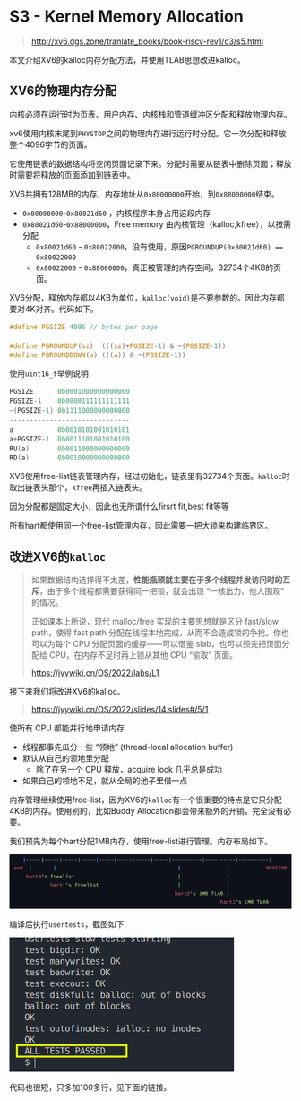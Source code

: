 # S3 - Kernel Memory Allocation

> http://xv6.dgs.zone/tranlate_books/book-riscv-rev1/c3/s5.html
>



本文介绍XV6的kalloc内存分配方法，并使用TLAB思想改进kalloc。



## XV6的物理内存分配

内核必须在运行时为页表、用户内存、内核栈和管道缓冲区分配和释放物理内存。

xv6使用内核末尾到`PHYSTOP`之间的物理内存进行运行时分配。它一次分配和释放整个4096字节的页面。

它使用链表的数据结构将空闲页面记录下来。分配时需要从链表中删除页面；释放时需要将释放的页面添加到链表中。

XV6共拥有128MB的内存，内存地址从`0x80000000`开始，到`0x88000000`结束。

- `0x80000000`-`0x80021d60` ，内核程序本身占用这段内存
- `0x80021d60`-`0x88000000`，Free memory 由内核管理（kalloc,kfree），以按需分配
  - `0x80021d60` - `0x80022000`，没有使用，原因`PGROUNDUP(0x80021d60) == 0x80022000`
  - `0x80022000`  - `0x88000000`，真正被管理的内存空间，32734个4KB的页面。



XV6分配，释放内存都以4KB为单位，`kalloc(void)`是不要参数的。因此内存都要对4K对齐。代码如下。

```c
#define PGSIZE 4096 // bytes per page

#define PGROUNDUP(sz)  (((sz)+PGSIZE-1) & ~(PGSIZE-1))
#define PGROUNDDOWN(a) (((a)) & ~(PGSIZE-1))
```

使用`uint16_t`举例说明

```C
PGSIZE      0b0001000000000000
PGSIZE-1    0b0000111111111111
~(PGSIZE-1) 0b1111000000000000
------------------------------
a           0b0010101001010101
a+PGSIZE-1  0b0011101001010100
RU(a)       0b0011000000000000
RD(a)       0b0010000000000000
```



XV6使用free-list链表管理内存，经过初始化，链表里有32734个页面。`kalloc`时取出链表头那个，`kfree`再插入链表头。

因为分配都是固定大小，因此也无所谓什么firsrt fit,best fit等等

所有hart都使用同一个free-list管理内存，因此需要一把大锁来构建临界区。



## 改进XV6的`kalloc`

> 如果数据结构选择得不太差，**性能瓶颈就主要在于多个线程并发访问时的互斥**，由于多个线程都需要获得同一把锁，就会出现 “一核出力、他人围观” 的情况。
>
> 正如课本上所说，现代 malloc/free 实现的主要思想就是区分 fast/slow path，使得 fast path 分配在线程本地完成，从而不会造成锁的争抢。你也可以为每个 CPU 分配页面的缓存——可以借鉴 slab，也可以预先把页面分配给 CPU，在内存不足时再上锁从其他 CPU “偷取” 页面。
>
> https://jyywiki.cn/OS/2022/labs/L1



接下来我们将改进XV6的kalloc。



> https://jyywiki.cn/OS/2022/slides/14.slides#/5/1

使所有 CPU 都能并行地申请内存

- 线程都事先瓜分一些 “领地” (thread-local allocation buffer)
- 默认从自己的领地里分配
  - 除了在另一个 CPU 释放，acquire lock 几乎总是成功
- 如果自己的领地不足，就从全局的池子里借一点



内存管理继续使用free-list，因为XV6的`kalloc`有一个很重要的特点是它只分配4KB的内存。使用别的，比如Buddy Allocation都会带来额外的开销，完全没有必要。



我们预先为每个hart分配1MB内存，使用free-list进行管理。内存布局如下。

![image-20221014231528734](S3-Kalloc.assets/image-20221014231528734.png)



编译后执行`usertests`，截图如下

![image-20221014231229285](S3-Kalloc.assets/image-20221014231229285.png)



代码也很短，只多加100多行，见下面的链接。

